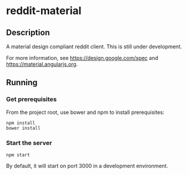 # reddit-material
## Description
A material design compliant reddit client. This is still under development.

For more information, see https://design.google.com/spec and https://material.angularjs.org.

## Running
### Get prerequisites
From the project root, use bower and npm to install prerequisites:
```
npm install
bower install
```

### Start the server
```
npm start
```
By default, it will start on port 3000 in a development environment.
